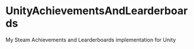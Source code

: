 # UnityAchievementsAndLearderboards
My Steam Achievements and Learderboards implementation for Unity
